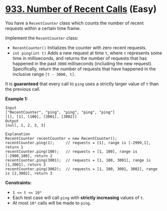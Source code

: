 # [933. Number of Recent Calls][link] (Easy)

[link]: https://leetcode.com/problems/number-of-recent-calls/

You have a `RecentCounter` class which counts the number of recent requests within a certain time
frame.

Implement the `RecentCounter` class:

- `RecentCounter()` Initializes the counter with zero recent requests.
- `int ping(int t)` Adds a new request at time `t`, where `t` represents some time in milliseconds,
and returns the number of requests that has happened in the past `3000` milliseconds (including the
new request). Specifically, return the number of requests that have happened in the inclusive range
`[t - 3000, t]`.

It is **guaranteed** that every call to `ping` uses a strictly larger value of `t` than the previous
call.

**Example 1:**

```
Input
["RecentCounter", "ping", "ping", "ping", "ping"]
[[], [1], [100], [3001], [3002]]
Output
[null, 1, 2, 3, 3]

Explanation
RecentCounter recentCounter = new RecentCounter();
recentCounter.ping(1);     // requests = [1], range is [-2999,1], return 1
recentCounter.ping(100);   // requests = [1, 100], range is [-2900,100], return 2
recentCounter.ping(3001);  // requests = [1, 100, 3001], range is [1,3001], return 3
recentCounter.ping(3002);  // requests = [1, 100, 3001, 3002], range is [2,3002], return 3
```

**Constraints:**

- `1 <= t <= 10⁹`
- Each test case will call `ping` with **strictly increasing** values of `t`.
- At most `10⁴` calls will be made to `ping`.

